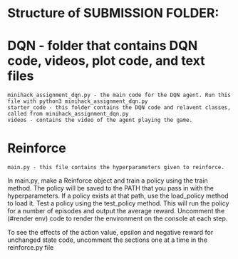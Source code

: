 # Structure of SUBMISSION FOLDER:
   # DQN - folder that contains DQN code, videos, plot code, and text files
    minihack_assignment_dqn.py - the main code for the DQN agent. Run this file with python3 minihack_assignment_dqn.py
    starter_code - this folder contains the DQN code and relavent classes, called from minihack_assignment_dqn.py
    videos - contains the video of the agent playing the game.
   # Reinforce
    main.py - this file contains the hyperparameters given to reinforce.

   In main.py, make a Reinforce object and train a policy using the train method. The policy will be saved to the PATH that you   pass in with the hyperparameters. If a policy exists at that path, use the load_policy method to load it. Test a policy using the test_policy method. This will run the policy for a number of episodes and output the average reward. Uncomment the (#render env) code to render the environment on the console at each step.

   To see the effects of the action value, epsilon and negative reward for unchanged state code, uncomment the sections one at a time in the reinforce.py file
